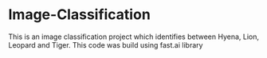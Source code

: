 # Image-Classification
This is an image classification project which identifies between Hyena, Lion, Leopard and Tiger. This code was build using fast.ai library
